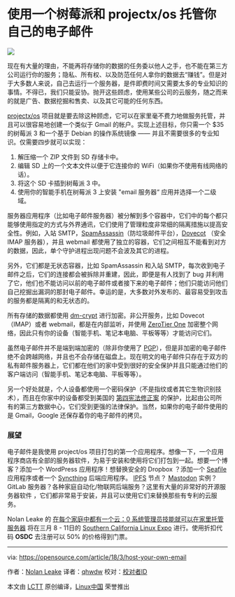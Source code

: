 使用一个树莓派和 projectx/os 托管你自己的电子邮件
======

![](https://opensource.com/sites/default/files/styles/image-full-size/public/lead-images/document_free_access_cut_security.png?itok=ocvCv8G2)

现在有大量的理由，不能再将存储你的数据的任务委以他人之手，也不能在第三方公司运行你的服务；隐私、所有权、以及防范任何人拿你的数据去“赚钱”。但是对于大多数人来说，自己去运行一个服务器，是件即费时间又需要太多的专业知识的事情。不得已，我们只能妥协。抛开这些顾虑，使用某些公司的云服务，随之而来的就是广告、数据挖掘和售卖、以及其它可能的任何东西。

[projectx/os][1]  项目就是要去除这种顾虑，它可以在家里毫不费力地做服务托管，并且可以很容易地创建一个类似于 Gmail 的帐户。实现上述目标，你只需一个 $35 的树莓派 3 和一个基于 Debian 的操作系统镜像 —— 并且不需要很多的专业知识。仅需要四步就可以实现：

  1. 解压缩一个 ZIP 文件到 SD 存储卡中。
  2. 编辑 SD 上的一个文本文件以便于它连接你的 WiFi（如果你不使用有线网络的话）。
  3. 将这个 SD 卡插到树莓派 3 中。
  4. 使用你的智能手机在树莓派 3 上安装 "email 服务器“ 应用并选择一个二级域。



服务器应用程序（比如电子邮件服务器）被分解到多个容器中，它们中的每个都只能够使用指定的方式与外界通讯，它们使用了管理粒度非常细的隔离措施以提高安全性。例如，入站 SMTP，[SpamAssassin][2]（防垃圾邮件平台），[Dovecot][3] （安全 IMAP 服务器），并且 webmail 都使用了独立的容器，它们之间相互不能看到对方的数据，因此，单个守护进程出现问题不会波及其它的进程。

另外，它们都是无状态容器，比如 SpamAssassin 和入站 SMTP，每次收到电子邮件之后，它们的连接都会被拆除并重建，因此，即便是有人找到了 bug 并利用了它，他们也不能访问以前的电子邮件或者接下来的电子邮件；他们只能访问他们自己挖掘出漏洞的那封电子邮件。幸运的是，大多数对外发布的、最容易受到攻击的服务都是隔离的和无状态的。

所有存储的数据都使用 [dm-crypt][4] 进行加密。非公开服务，比如 Dovecot（IMAP）或者 webmail，都是在内部监听，并使用 [ZeroTier One][5] 加密整个网络，因此只有你的设备（智能手机、笔记本电脑、平板等等）才能访问它们。

虽然电子邮件并不是端到端加密的（除非你使用了 [PGP][6]），但是非加密的电子邮件绝不会跨越网络，并且也不会存储在磁盘上。现在明文的电子邮件只存在于双方的私有邮件服务器上，它们都在他们的家中受到很好的安全保护并且只能通过他们的客户端访问（智能手机、笔记本电脑、平板等等）。

另一个好处就是，个人设备都使用一个密码保护（不是指纹或者其它生物识别技术），而且在你家中的设备都受到美国的 [第四宪法修正案][7] 的保护，比起由公司所有的第三方数据中心，它们受到更强的法律保护。当然，如果你的电子邮件使用的是 Gmail，Google 还保存着你的电子邮件的拷贝。

### 展望

电子邮件是我使用 project/os 项目打包的第一个应用程序。想像一下，一个应用程序商店有全部的服务器软件，为易于安装和使用将它们打包到一起。想要一个博客？添加一个 WordPress 应用程序！想替换安全的 Dropbox ？添加一个 [Seafile][8] 应用程序或者一个 [Syncthing][9] 后端应用程序。 [IPFS][10] 节点？ [Mastodon][11] 实例？GitLab 服务器？各种家庭自动化/物联网后端服务？这里有大量的非常好的开源服务器软件 ，它们都非常易于安装，并且可以使用它们来替换那些有专利的云服务。

Nolan Leake 的 [在每个家庭中都有一个云：0 系统管理员技能就可以在家里托管服务器][12] 将在三月 8 - 11日的  [Southern California Linux Expo][12] 进行。使用折扣代码 **OSDC** 去注册可以 50% 的价格得到门票。

--------------------------------------------------------------------------------

via: https://opensource.com/article/18/3/host-your-own-email

作者：[Nolan Leake][a]
译者：[qhwdw](https://github.com/qhwdw)
校对：[校对者ID](https://github.com/校对者ID)

本文由 [LCTT](https://github.com/LCTT/TranslateProject) 原创编译，[Linux中国](https://linux.cn/) 荣誉推出

[a]:https://opensource.com/users/nolan
[1]:https://git.sigbus.net/projectx/os
[2]:http://spamassassin.apache.org/
[3]:https://www.dovecot.org/
[4]:https://gitlab.com/cryptsetup/cryptsetup/wikis/DMCrypt
[5]:https://www.zerotier.com/download.shtml
[6]:https://en.wikipedia.org/wiki/Pretty_Good_Privacy
[7]:https://simple.wikipedia.org/wiki/Fourth_Amendment_to_the_United_States_Constitution
[8]:https://www.seafile.com/en/home/
[9]:https://syncthing.net/
[10]:https://ipfs.io/
[11]:https://github.com/tootsuite/mastodon
[12]:https://www.socallinuxexpo.org/scale/16x/presentations/cloud-every-home-host-servers-home-0-sysadmin-skills
[13]:https://register.socallinuxexpo.org/reg6/
